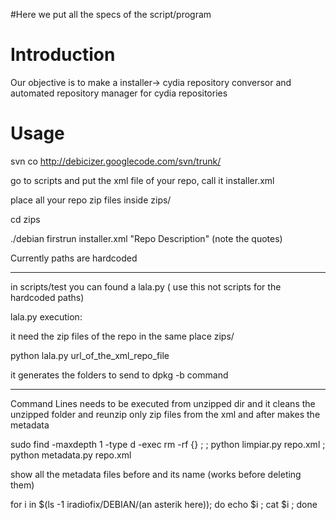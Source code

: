 #Here we put all the specs of the script/program

# Introduction #

Our objective is to make a installer-> cydia repository conversor and automated repository manager for cydia repositories

# Usage #

svn co http://debicizer.googlecode.com/svn/trunk/

go to scripts and put the xml file of your repo, call it installer.xml

place all your repo zip files inside zips/

cd zips

./debian firstrun installer.xml "Repo Description" (note the quotes)

Currently paths are hardcoded


---

in scripts/test you can found a lala.py ( use this not scripts for the hardcoded paths)

lala.py execution:

it need the zip files of the repo in the same place zips/


python lala.py url\_of\_the\_xml\_repo\_file

it generates the folders to send to dpkg -b command



---




Command Lines
needs to be executed from unzipped dir and it cleans the unzipped folder and reunzip only zip files from the xml and after makes the metadata

sudo find -maxdepth 1 -type d -exec rm -rf {} \; ; python limpiar.py repo.xml ; python metadata.py repo.xml

show all the metadata files before and its name (works before deleting them)

for i in $(ls -1 iradiofix/DEBIAN/(an asterik here)); do echo $i ; cat $i ; done